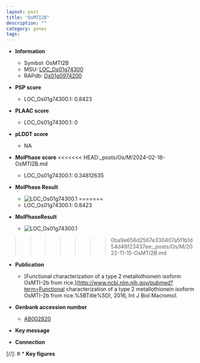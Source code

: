 ```yaml
---
layout: post
title: "OsMTI2B"
description: ""
category: genes
tags: 
---
```


* **Information**  
    + Symbol: OsMTI2B  
    + MSU: [LOC_Os01g74300](http://rice.plantbiology.msu.edu/cgi-bin/ORF_infopage.cgi?orf=LOC_Os01g74300)  
    + RAPdb: [Os01g0974200](http://rapdb.dna.affrc.go.jp/viewer/gbrowse_details/irgsp1?name=Os01g0974200)  

* **PSP score**  
    + LOC_Os01g74300.1: 0.8423 

* **PLAAC score**  
    + LOC_Os01g74300.1: 0 

* **pLDDT score**
    + NA


* **MolPhase score**
<<<<<<< HEAD:_posts/Os/M/2024-02-16-OsMTI2B.md
    + LOC_Os01g74300.1: 0.34812635

* **MolPhase Result**
    + ![LOC_Os01g74300.1](https://304243504.github.io/Pictures/LOC_Os01g/LOC_Os01g74300.1.png)
=======
    + LOC_Os01g74300.1: 0.8423

* **MolPhaseResult**
    + ![LOC_Os01g74300.1](https://ricepsp.github.io/pictures/LOC_Os01g/LOC_Os01g74300.1.png)
>>>>>>> 0ba9e656d2567e330407a5f1b1d54d48f23437ee:_posts/Os/M/2022-11-15-OsMTI2B.md

* **Publication**  
    + [Functional characterization of a type 2 metallothionein isoform OsMTI-2b from rice.](http://www.ncbi.nlm.nih.gov/pubmed?term=Functional characterization of a type 2 metallothionein isoform OsMTI-2b from rice.%5BTitle%5D), 2016, Int J Biol Macromol.

* **Genbank accession number**  
    + [AB002820](http://www.ncbi.nlm.nih.gov/nuccore/AB002820)

* **Key message**  

* **Connection**  

[//]: # * **Key figures**  


